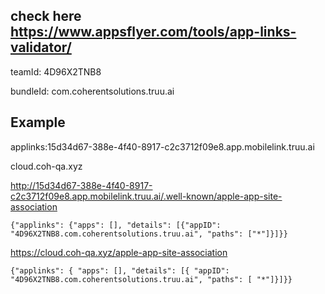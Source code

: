 

## check here <https://www.appsflyer.com/tools/app-links-validator/>

teamId: 4D96X2TNB8

bundleId: com.coherentsolutions.truu.ai

## Example

applinks:15d34d67-388e-4f40-8917-c2c3712f09e8.app.mobilelink.truu.ai

cloud.coh-qa.xyz

<http://15d34d67-388e-4f40-8917-c2c3712f09e8.app.mobilelink.truu.ai/.well-known/apple-app-site-association>

```
{"applinks": {"apps": [], "details": [{"appID": "4D96X2TNB8.com.coherentsolutions.truu.ai", "paths": ["*"]}]}}
```

<https://cloud.coh-qa.xyz/apple-app-site-association>

```
{"applinks": { "apps": [], "details": [{ "appID": "4D96X2TNB8.com.coherentsolutions.truu.ai", "paths": [ "*"]}]}}
```

